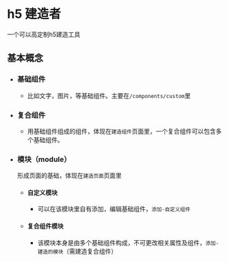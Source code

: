 # h5 建造者
一个可以高定制h5建造工具
## 基本概念
- ### 基础组件
  - 比如文字，图片，等基础组件。主要在`/components/custom`里
- ### 复合组件
  - 用基础组件组成的组件，体现在`建造组件`页面里，一个复合组件可以包含多个基础组件。
- ### 模块（module）
  形成页面的基础，体现在`建造页面`页面里
  - #### 自定义模块
    - 可以在该模块里自有添加，编辑基础组件，`添加-自定义组件`
  - #### 复合组件模块
    - 该模块本身是由多个基础组件构成，不可更改相关属性及组件，`添加-建造的模块`（需建造复合组件）